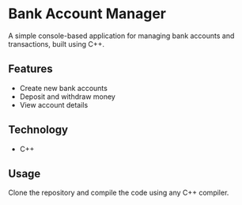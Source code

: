 # Bank Account Manager

A simple console-based application for managing bank accounts and transactions, built using C++.

## Features
- Create new bank accounts
- Deposit and withdraw money
- View account details 

## Technology
- C++

## Usage
Clone the repository and compile the code using any C++ compiler. 
